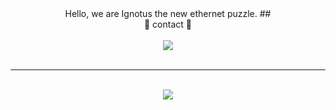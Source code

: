<div align="center">
  Hello, we are Ignotus the new ethernet puzzle.
  ##

  <br>
    💬 contact 💬
  <br>
  <br>
  <div>
    <a href = "mailto:ignotus.oficial.enigma@gmail.com"><img src="https://img.shields.io/badge/Gmail-D14836?style=for-the-badge&logo=gmail&logoColor=white" target="_blank"></a>

   </div>
    <br>
    <hr> </hr>
    <br>

   <div align="center">
    <img src="https://i.imgur.com/vEBhYyI_d.webp?maxwidth=760&fidelity=grand" >
  </div>
 </div>



